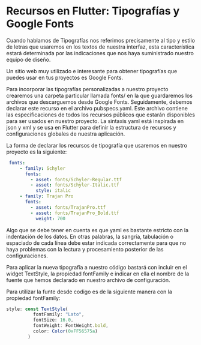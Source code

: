 # Recursos en Flutter: Tipografías y Google Fonts

Cuando hablamos de Tipografías nos referimos precisamente al tipo y estilo de letras que usaremos en los textos de nuestra interfaz, esta característica estará determinada por las indicaciones que nos haya suministrado nuestro equipo de diseño.

Un sitio web muy utilizado e interesante para obtener tipografías que puedes usar en tus proyectos es Google Fonts.

Para incorporar las tipografías personalizadas a nuestro proyecto crearemos una carpeta particular llamada fonts/ en la que guardaremos los archivos que descarguemos desde Google Fonts. Seguidamente, debemos declarar este recurso en el archivo pubspecs.yaml. Este archivo contiene las especificaciones de todos los recursos públicos que estarán disponibles para ser usados en nuestro proyecto. La sintaxis yaml está inspirada en json y xml y se usa en Flutter para definir la estructura de recursos y configuraciones globales de nuestra aplicación.

La forma de declarar los recursos de tipografía que usaremos en nuestro proyecto es la siguiente:

```yml
 fonts:
     - family: Schyler
       fonts:
         - asset: fonts/Schyler-Regular.ttf
         - asset: fonts/Schyler-Italic.ttf
           style: italic
     - family: Trajan Pro
       fonts:
         - asset: fonts/TrajanPro.ttf
         - asset: fonts/TrajanPro_Bold.ttf
           weight: 700
```

Algo que se debe tener en cuenta es que yaml es bastante estricto con la indentación de los datos. En otras palabras, la sangría, tabulación o espaciado de cada línea debe estar indicada correctamente para que no haya problemas con la lectura y procesamiento posterior de las configuraciones.

Para aplicar la nueva tipografía a nuestro código bastará con incluir en el widget TextStyle, la propiedad fontFamily e indicar en ella el nombre de la fuente que hemos declarado en nuestro archivo de configuración.

Para utilizar la funte desde codigo es de la siguiente manera 
con la propiedad fontFamily:

```javascript
style: const TextStyle(
          fontFamily: "Lato",
          fontSize: 16.0,
          fontWeight: FontWeight.bold,
          color: Color(0xFF56575a)
        )
```
